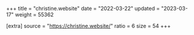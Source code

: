 +++
title = "christine.website"
date = "2022-03-22"
updated = "2023-03-17"
weight = 55362

[extra]
source = "https://christine.website/"
ratio = 6
size = 54
+++
